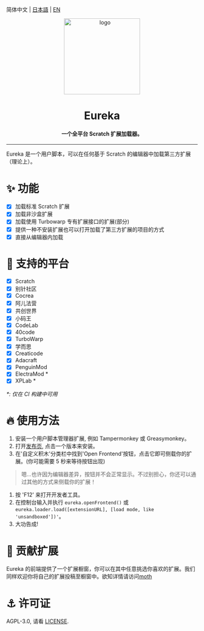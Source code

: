 简体中文 | [日本語](./README-ja_JP.md) | [EN](./README.md)
<div align="center">

<img alt="logo" src="./assets/eureka.svg" width="200px">

# Eureka
#### 一个全平台 Scratch 扩展加载器。

</div>

---

Eureka 是一个用户脚本，可以在任何基于 Scratch 的编辑器中加载第三方扩展（理论上）。
# ✨ 功能
- [x] 加载标准 Scratch 扩展
- [x] 加载非沙盒扩展
- [x] 加载使用 Turbowarp 专有扩展接口的扩展(部分)
- [x] 提供一种不安装扩展也可以打开加载了第三方扩展的项目的方式
- [x] 直接从编辑器内加载

# 🌈 支持的平台
- [x] Scratch
- [x] 别针社区
- [x] Cocrea
- [x] 阿儿法营
- [x] 共创世界
- [x] 小码王
- [x] CodeLab
- [x] 40code
- [x] TurboWarp
- [x] 学而思
- [x] Creaticode
- [x] Adacraft
- [x] PenguinMod
- [x] ElectraMod *
- [x] XPLab *

*\*: 仅在 CI 构建中可用*

# 🔥 使用方法
1. 安装一个用户脚本管理器扩展, 例如 Tampermonkey 或 Greasymonkey。
2. 打开[发布页](https://github.com/EurekaScratch/eureka-loader/releases), 点击一个版本来安装。
3. 在'自定义积木'分类栏中找到'Open Frontend'按钮，点击它即可侧载你的扩展。(你可能需要 5 秒来等待按钮出现)

> 嗯...也许因为编辑器差异，按钮并不会正常显示。不过别担心，你还可以通过其他的方式来侧载你的扩展！

1. 按 'F12' 来打开开发者工具。
2. 在控制台输入并执行 ``eureka.openFrontend()`` 或 ``eureka.loader.load([extensionURL], [load mode, like 'unsandboxed'])'``。
3. 大功告成!

# 🥰 贡献扩展
Eureka 的前端提供了一个扩展橱窗，你可以在其中任意挑选你喜欢的扩展。我们同样欢迎你将自己的扩展投稿至橱窗中。欲知详情请访问[moth](https://github.com/EurekaScratch/moth)

# ⚓ 许可证
AGPL-3.0, 请看 [LICENSE](./LICENSE).
